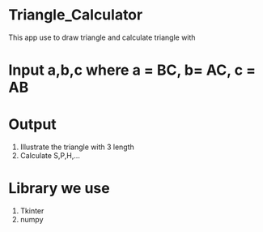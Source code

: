 # Triangle_Calculator
This app use to draw triangle and calculate triangle with 
# Input a,b,c where a = BC, b= AC, c = AB
# Output 
1. Illustrate the triangle with 3 length
2. Calculate S,P,H,...
# Library we use
1. Tkinter
2. numpy
